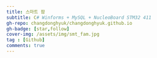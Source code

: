 ```yaml
---
title: 스마트 팜
subtitle: C# Winforms + MySQL + NucleoBoard STM32 411
gh-repo: changdonghyuk/changdonghyuk.github.io
gh-badge: [star,follow]
cover-img: /assets/img/smt_fam.jpg
tag : [Github]
comments: true
---
```

